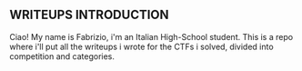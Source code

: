 ## WRITEUPS INTRODUCTION ##

Ciao!
My name is Fabrizio, i'm an Italian High-School student.
This is a repo where i'll put all the writeups i wrote for the CTFs 
i solved, divided into competition and categories.
